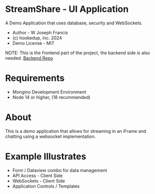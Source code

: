 # StreamShare - UI Application
A Demo Application that uses database, security and WebSockets.

* Author - W Joseph Francis
* (c) hookedup, inc. 2024
* Demo License - MIT

NOTE: This is the frontend part of the project, the backend side is also needed.
[Backend Repo](https://github.com/hookedupjoe/StreamShareSrv)

# Requirements
* Mongino Development Environment
* Node 14 or higher, (18 recommended)

# About
This is a demo application that allows for streaming in an iFrame and 
chatting using a websocket implementation. 

# Example Illustrates
* Form / Dataview combo for data management
* API Access - Client Side
* WebSockets - Client Side
* Application Controls / Templates
